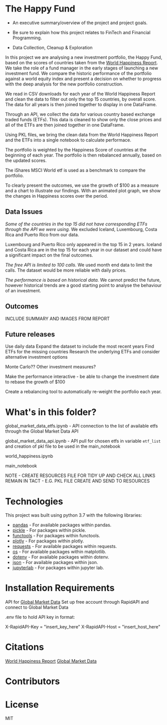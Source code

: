 # The Happy Fund

* An executive summary/overview of the project and project goals.

* Be sure to explain how this project relates to FinTech and Financial Programming.
* Data Collection, Cleanup & Exploration

In this project we are analysing a new investment portfolio, the Happy Fund, based on the scores of countries taken from the [World Happiness Report](https://worldhappiness.report/). We take the role of a fund manager in the early stages of launching a new investment fund. We compare the historic performance of the portfolio against a world equity index and present a decision on whether to progress with the deep analysis for the new portfolio construction. 

We read in CSV downloads for each year of the World Happiness Report and clean the data to filter out only the top 15 countries, by overall score. The data for all years is then joined together to display in one DataFrame.

Through an API, we collect the data for various country based exchange traded funds (ETFs). This data is cleaned to show only the close prices and all of the ETFs are then joined together in one DataFrame.

Using PKL files, we bring the clean data from the World Happiness Report and the ETFs into a single notebook to calculate performace. 

The portfolio is weighted by the Happiness Score of countries at the beginning of each year. The portfolio is then rebalanced annually, based on the updated scores. 

The iShares MSCI World etf is used as a benchmark to compare the portfolio. 

To clearly present the outcomes, we use the growth of $100 as a measure and a chart to illustrate our findings. With an animated plot graph, we show the changes in Happiness scores over the period. 

## Data Issues

*Some of the countries in the top 15 did not have corresponding ETFs through the API we were using.*
We excluded Iceland, Luxembourg, Costa Rica and Puerto Rico from our data. 

Luxembourg and Puerto Rico only appeared in the top 15 in 2 years. Iceland and Costa Rica are in the top 15 for each year in our dataset and could have a significant impact on the final outcomes.

*The free API is limited to 100 calls.*
We used month end data to limit the calls. The dataset would be more reliable with daily prices.

*The performance is based on historical data.*
We cannot predict the future, however historical trends are a good starting point to analyse the behaviour of an investment.

## Outcomes

INCLUDE SUMMARY AND IMAGES FROM REPORT

## Future releases
Use daily data 
Expand the dataset to include the most recent years
Find ETFs for the missing countries
Research the underlying ETFs and consider alternative investment options 

Monte Carlo?? 
Other investment measures?

Make the performance interactive - be able to change the investment date to rebase the growth of $100

Create a rebalancing tool to automatically re-weight the portfolio each year.

# What's in this folder?

global_market_data_etfs.ipynb - API connection to the list of available etfs through the Global Market Data API

global_market_data_api.ipynb - API pull for chosen etfs in variable ```etf_list``` and creation of pkl file to be used in the main_notebook

world_happiness.ipynb

main_notebook

NOTE - CREATE RESOURCES FILE FOR TIDY UP AND CHECK ALL LINKS REMAIN IN TACT - E.G. PKL FILE CREATE AND SEND TO RESOURCES


# Technologies 

This project was built using python 3.7 with the following libraries:

* [pandas](https://github.com/pandas-dev/pandas) - For available packages within pandas.
* [pickle](https://docs.python.org/3/library/pickle.html) - For packages within pickle.
* [functools](https://docs.python.org/3/library/functools.html) - For packages within functools.
* [plotly](https://plotly.com/python/) - For packages within plotly.
* [requests](https://github.com/WordPress/Requests) - For available packages within requests.
* [os](https://github.com/matplotlib/matplotlib) - For available packages within matplotlib.
* [dotenv](https://github.com/motdotla/dotenv) - For available packages within dotenv.
* [json](https://www.json.org/json-en.html) - For available packages within json.
* [jupyterlab](https://github.com/jupyterlab/jupyterlab) - For packages within jupyter lab.

# Installation Requirements

API for [Global Market Data](https://rapidapi.com/attulab-attulab-default/api/global-market-data/)
Set up free account through RapidAPI and connect to Global Market Data

.env file to hold API key in format:

X-RapidAPI-Key = "insert_key_here"
X-RapidAPI-Host = "insert_host_here"


# Citations

[World Happiness Report](https://www.kaggle.com/datasets/unsdsn/world-happiness)
[Global Market Data](https://rapidapi.com/attulab-attulab-default/api/global-market-data/)


# Contributors 

# License

MIT
